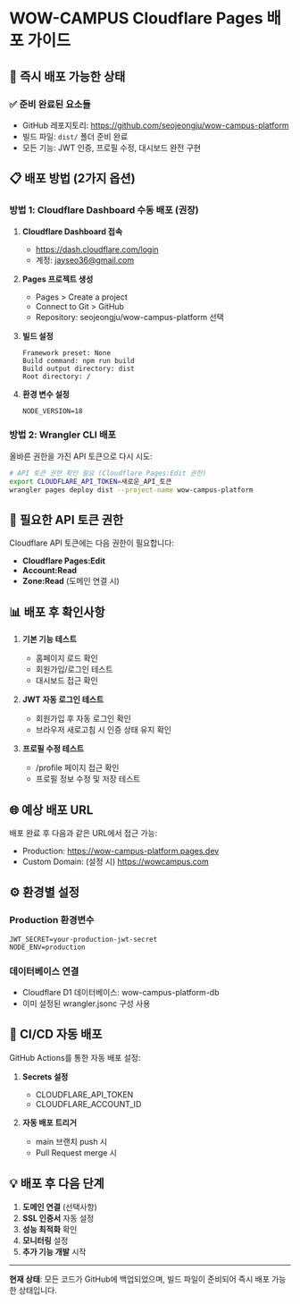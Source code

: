 # WOW-CAMPUS Cloudflare Pages 배포 가이드

## 🚀 즉시 배포 가능한 상태

### ✅ 준비 완료된 요소들
- GitHub 레포지토리: https://github.com/seojeongju/wow-campus-platform
- 빌드 파일: `dist/` 폴더 준비 완료
- 모든 기능: JWT 인증, 프로필 수정, 대시보드 완전 구현

## 📋 배포 방법 (2가지 옵션)

### 방법 1: Cloudflare Dashboard 수동 배포 (권장)

1. **Cloudflare Dashboard 접속**
   - https://dash.cloudflare.com/login
   - 계정: jayseo36@gmail.com

2. **Pages 프로젝트 생성**
   - Pages > Create a project
   - Connect to Git > GitHub
   - Repository: seojeongju/wow-campus-platform 선택

3. **빌드 설정**
   ```
   Framework preset: None
   Build command: npm run build  
   Build output directory: dist
   Root directory: /
   ```

4. **환경 변수 설정**
   ```
   NODE_VERSION=18
   ```

### 방법 2: Wrangler CLI 배포

올바른 권한을 가진 API 토큰으로 다시 시도:

```bash
# API 토큰 권한 확인 필요 (Cloudflare Pages:Edit 권한)
export CLOUDFLARE_API_TOKEN=새로운_API_토큰
wrangler pages deploy dist --project-name wow-campus-platform
```

## 🔧 필요한 API 토큰 권한

Cloudflare API 토큰에는 다음 권한이 필요합니다:
- **Cloudflare Pages:Edit**
- **Account:Read** 
- **Zone:Read** (도메인 연결 시)

## 📊 배포 후 확인사항

1. **기본 기능 테스트**
   - 홈페이지 로드 확인
   - 회원가입/로그인 테스트
   - 대시보드 접근 확인

2. **JWT 자동 로그인 테스트**
   - 회원가입 후 자동 로그인 확인
   - 브라우저 새로고침 시 인증 상태 유지 확인

3. **프로필 수정 테스트**
   - /profile 페이지 접근 확인
   - 프로필 정보 수정 및 저장 테스트

## 🌐 예상 배포 URL

배포 완료 후 다음과 같은 URL에서 접근 가능:
- Production: https://wow-campus-platform.pages.dev
- Custom Domain: (설정 시) https://wowcampus.com

## ⚙️ 환경별 설정

### Production 환경변수
```
JWT_SECRET=your-production-jwt-secret
NODE_ENV=production
```

### 데이터베이스 연결
- Cloudflare D1 데이터베이스: wow-campus-platform-db
- 이미 설정된 wrangler.jsonc 구성 사용

## 🔄 CI/CD 자동 배포

GitHub Actions를 통한 자동 배포 설정:

1. **Secrets 설정**
   - CLOUDFLARE_API_TOKEN
   - CLOUDFLARE_ACCOUNT_ID

2. **자동 배포 트리거**
   - main 브랜치 push 시
   - Pull Request merge 시

## 💡 배포 후 다음 단계

1. **도메인 연결** (선택사항)
2. **SSL 인증서** 자동 설정
3. **성능 최적화** 확인
4. **모니터링** 설정
5. **추가 기능 개발** 시작

---

**현재 상태**: 모든 코드가 GitHub에 백업되었으며, 빌드 파일이 준비되어 즉시 배포 가능한 상태입니다.
